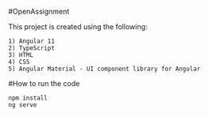 #OpenAssignment

This project is created using the following:
```
1) Angular 11
2) TypeScript
3) HTML
4) CSS
5) Angular Material - UI component library for Angular
```


#How to run the code

```
npm install
ng serve
```


